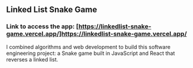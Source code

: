 ## Linked List Snake Game

### Link to access the app: [https://linkedlist-snake-game.vercel.app/]https://linkedlist-snake-game.vercel.app/

I combined algorithms and web development to build this software engineering project: a Snake game built in JavaScript and React that reverses a linked list.
